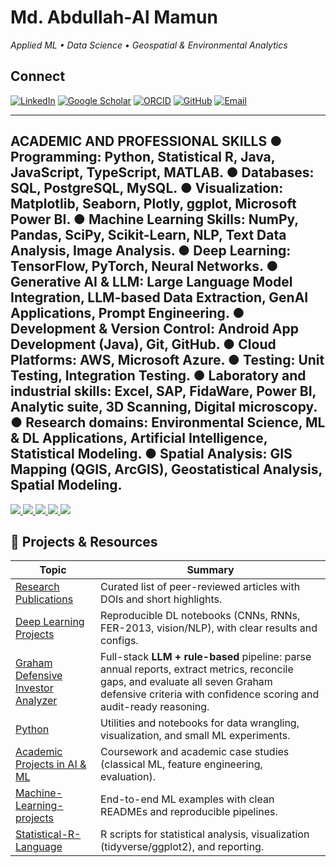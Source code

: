 # Md. Abdullah‑Al Mamun

*Applied ML • Data Science • Geospatial & Environmental Analytics*

## Connect
[![LinkedIn](https://img.shields.io/badge/LinkedIn-Profile-0A66C2?logo=linkedin&logoColor=white)](https://www.linkedin.com/in/md-abdullah-al-mamun-a23416b8/)
[![Google Scholar](https://img.shields.io/badge/Google%20Scholar-Profile-4285F4?logo=google-scholar&logoColor=white)](https://scholar.google.com/citations?user=6iTitIQAAAAJ&hl=en&authuser=1)
[![ORCID](https://img.shields.io/badge/ORCID-0009--0001--6749--9171-A6CE39?logo=orcid&logoColor=white)](https://orcid.org/0009-0001-6749-9171)
[![GitHub](https://img.shields.io/badge/GitHub-Abdullah--TU-181717?logo=github&logoColor=white)](https://github.com/Abdullah-TU)
[![Email](https://img.shields.io/badge/Email-md.abdullah.al.mamun.tu%40gmail.com-EA4335?logo=gmail&logoColor=white)](mailto:md.abdullah.al.mamun.tu@gmail.com)

---

 ACADEMIC AND PROFESSIONAL SKILLS
●	Programming: Python, Statistical R, Java, JavaScript, TypeScript, MATLAB.
●	Databases: SQL, PostgreSQL, MySQL.
●	Visualization: Matplotlib, Seaborn, Plotly, ggplot, Microsoft Power BI.
●	Machine Learning Skills: NumPy, Pandas, SciPy, Scikit-Learn, NLP, Text Data Analysis, Image Analysis.
●	Deep Learning: TensorFlow, PyTorch, Neural Networks.
●	Generative AI & LLM: Large Language Model Integration, LLM-based Data Extraction, GenAI Applications, Prompt Engineering. 
●	Development & Version Control: Android App Development (Java), Git, GitHub.
●	Cloud Platforms: AWS, Microsoft Azure.
●	Testing: Unit Testing, Integration Testing.
●	Laboratory and industrial skills: Excel, SAP, FidaWare, Power BI, Analytic suite, 3D Scanning, Digital microscopy.
●	Research domains: Environmental Science, ML & DL Applications, Artificial Intelligence, Statistical Modeling. 
●	Spatial Analysis: GIS Mapping (QGIS, ArcGIS), Geostatistical Analysis, Spatial Modeling.
---
<p align="left">
  <a href="https://www.linkedin.com/in/md-abdullah-al-mamun-a23416b8/" target="_blank">
    <img src="https://img.shields.io/badge/LinkedIn-?logo=linkedin&logoColor=white&color=0A66C2&style=flat" />
  </a>
  <a href="https://scholar.google.com/citations?user=6iTitIQAAAAJ&hl=en&authuser=1" target="_blank">
    <img src="https://img.shields.io/badge/Google%20Scholar-?logo=googlescholar&logoColor=white&color=4285F4&style=flat" />
  </a>
  <a href="https://orcid.org/0009-0001-6749-9171" target="_blank">
    <img src="https://img.shields.io/badge/ORCID-?logo=orcid&logoColor=white&color=A6CE39&style=flat" />
  </a>
  <a href="https://github.com/Abdullah-TU" target="_blank">
    <img src="https://img.shields.io/badge/GitHub-?logo=github&logoColor=white&color=181717&style=flat" />
  </a>
  <a href="mailto:md.abdullah.al.mamun.tu@gmail.com">
    <img src="https://img.shields.io/badge/Email-?logo=gmail&logoColor=white&color=EA4335&style=flat" />
  </a>
</p>


## 📁 Projects & Resources

| Topic | Summary |
|---|---|
| [Research Publications](https://github.com/Abdullah-TU/Research-Publications) | Curated list of peer-reviewed articles with DOIs and short highlights. |
| [Deep Learning Projects](https://github.com/Abdullah-TU/Deep-Learning-Projects) | Reproducible DL notebooks (CNNs, RNNs, FER-2013, vision/NLP), with clear results and configs. |
| [Graham Defensive Investor Analyzer](https://github.com/Abdullah-TU/Graham-Defensive-Investor-Analyzer) | Full-stack **LLM + rule-based** pipeline: parse annual reports, extract metrics, reconcile gaps, and evaluate all seven Graham defensive criteria with confidence scoring and audit-ready reasoning. |
| [Python](https://github.com/Abdullah-TU/Python) | Utilities and notebooks for data wrangling, visualization, and small ML experiments. |
| [Academic Projects in AI & ML](https://github.com/Abdullah-TU/Academic-Projects-in-AI-and-ML) | Coursework and academic case studies (classical ML, feature engineering, evaluation). |
| [Machine-Learning-projects](https://github.com/Abdullah-TU/Machine-Learning-projects) | End-to-end ML examples with clean READMEs and reproducible pipelines. |
| [Statistical-R-Language](https://github.com/Abdullah-TU/Statistical-R-Language) | R scripts for statistical analysis, visualization (tidyverse/ggplot2), and reporting. |

